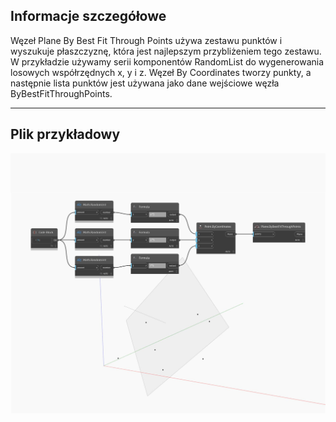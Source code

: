 ## Informacje szczegółowe
Węzeł Plane By Best Fit Through Points używa zestawu punktów i wyszukuje płaszczyznę, która jest najlepszym przybliżeniem tego zestawu. W przykładzie używamy serii komponentów RandomList do wygenerowania losowych współrzędnych x, y i z. Węzeł By Coordinates tworzy punkty, a następnie lista punktów jest używana jako dane wejściowe węzła ByBestFitThroughPoints.
___
## Plik przykładowy

![ByBestFitThroughPoints](./Autodesk.DesignScript.Geometry.Plane.ByBestFitThroughPoints_img.jpg)

